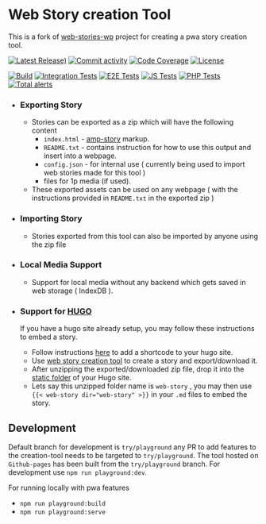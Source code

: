 # Web Story creation Tool

This is a fork of [web-stories-wp](https://github.com/google/web-stories-wp) project for creating a pwa story creation tool.

[![Latest Release)](https://img.shields.io/github/v/release/googleforcreators/web-stories-wp?include_prereleases)](https://github.com/googleforcreators/web-stories-wp/releases)
[![Commit activity](https://img.shields.io/github/commit-activity/m/googleforcreators/web-stories-wp)](https://github.com/googleforcreators/web-stories-wp/pulse/monthly)
[![Code Coverage](https://codecov.io/gh/googleforcreators/web-stories-wp/branch/main/graph/badge.svg)](https://codecov.io/gh/googleforcreators/web-stories-wp)
[![License](https://img.shields.io/github/license/googleforcreators/web-stories-wp)](https://github.com/googleforcreators/web-stories-wp/blob/main/LICENSE)


[![Build](https://img.shields.io/github/workflow/status/googleforcreators/web-stories-wp/Build%20plugin?label=Build)](https://github.com/googleforcreators/web-stories-wp/actions?query=branch%3Amain)
[![Integration Tests](https://img.shields.io/github/workflow/status/googleforcreators/web-stories-wp/Integration%20Tests?label=integration%20tests)](https://github.com/googleforcreators/web-stories-wp/actions?query=branch%3Amain)
[![E2E Tests](https://img.shields.io/github/workflow/status/googleforcreators/web-stories-wp/E2E%20Tests?label=e2e%20tests)](https://github.com/googleforcreators/web-stories-wp/actions?query=branch%3Amain)
[![JS Tests](https://img.shields.io/github/workflow/status/googleforcreators/web-stories-wp/JavaScript%20Unit%20Tests?label=js%20tests)](https://github.com/googleforcreators/web-stories-wp/actions?query=branch%3Amain)
[![PHP Tests](https://img.shields.io/github/workflow/status/googleforcreators/web-stories-wp/PHP%20Unit%20Tests?label=php%20tests)](https://github.com/googleforcreators/web-stories-wp/actions?query=branch%3Amain)
[![Total alerts](https://img.shields.io/lgtm/alerts/g/googleforcreators/web-stories-wp.svg?logo=lgtm&logoWidth=18)](https://lgtm.com/projects/g/GoogleForCreators/web-stories-wp/alerts/)

- ### Exporting Story

    - Stories can be exported as a zip which will have the following content
        - `index.html`  - [amp-story](https://amp.dev/about/stories/) markup.
        - `README.txt`  - contains instruction for how to use this output and insert into a webpage.
        - `config.json` - for internal use ( currently being used to import web stories made for this tool )
        - files for 1p media (if used).
    - These exported assets can be used on any webpage ( with the instructions provided in `README.txt` in the exported zip )
  
- ### Importing Story

    - Stories exported from this tool can also be imported by anyone using the zip file
  
- ### Local Media Support

    - Support for local media without any backend which gets saved in web storage ( IndexDB ).
  
- ### Support for [HUGO](https://gohugo.io/) 

  If you have a hugo site already setup, you may follow these instructions to embed a story.
    - Follow instructions [here](https://gist.github.com/ayushnirwal/2be409105bce5cbc73b5f8184a730078) to add a shortcode to your hugo site.
    - Use [web story creation tool](https://rtcamp.github.io/web-story-creation-tool) to create a story and export/download it.
    - After unzipping the exported/downloaded zip file, drop it into the [static folder](https://gohugo.io/content-management/static-files/) of your Hugo site.
    - Lets say this unzipped folder name is `web-story` , you may then use `{{< web-story dir="web-story" >}}` in your `.md` files to embed the story.



## Development

Default branch for development is `try/playground` any PR to add features to the creation-tool needs to be targeted to `try/playground`. The tool hosted on `Github-pages` has been built from the `try/playground` branch.
For development use `npm run playground:dev`.

For running locally with pwa features

- `npm run playground:build`
- `npm run playground:serve`

